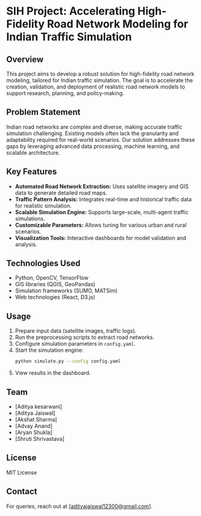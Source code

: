 # SIH Project: Accelerating High-Fidelity Road Network Modeling for Indian Traffic Simulation

## Overview

This project aims to develop a robust solution for high-fidelity road network modeling, tailored for Indian traffic simulation. The goal is to accelerate the creation, validation, and deployment of realistic road network models to support research, planning, and policy-making.

## Problem Statement

Indian road networks are complex and diverse, making accurate traffic simulation challenging. Existing models often lack the granularity and adaptability required for real-world scenarios. Our solution addresses these gaps by leveraging advanced data processing, machine learning, and scalable architecture.

## Key Features

- **Automated Road Network Extraction:** Uses satellite imagery and GIS data to generate detailed road maps.
- **Traffic Pattern Analysis:** Integrates real-time and historical traffic data for realistic simulation.
- **Scalable Simulation Engine:** Supports large-scale, multi-agent traffic simulations.
- **Customizable Parameters:** Allows tuning for various urban and rural scenarios.
- **Visualization Tools:** Interactive dashboards for model validation and analysis.

## Technologies Used

- Python, OpenCV, TensorFlow
- GIS libraries (QGIS, GeoPandas)
- Simulation frameworks (SUMO, MATSim)
- Web technologies (React, D3.js)


## Usage

1. Prepare input data (satellite images, traffic logs).
2. Run the preprocessing scripts to extract road networks.
3. Configure simulation parameters in `config.yaml`.
4. Start the simulation engine:
    ```bash
    python simulate.py --config config.yaml
    ```
5. View results in the dashboard.

## Team

- [Aditya kesarwani]
- [Aditya Jaiswal]
- [Akshat Sharma]
- [Advay Anand]
- [Aryan Shukla]
- [Shruti Shrivastava]

## License

MIT License

## Contact

For queries, reach out at [adityajaiswal12300@gmail.com].